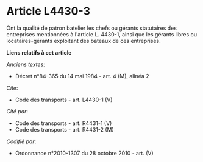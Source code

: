 # Article L4430-3

Ont la qualité de patron batelier les chefs ou gérants statutaires des entreprises mentionnées à l'article L. 4430-1, ainsi
que les gérants libres ou locataires-gérants exploitant des bateaux de ces entreprises.

**Liens relatifs à cet article**

_Anciens textes_:

  - Décret n°84-365 du 14 mai 1984 - art. 4 (M), alinéa 2

_Cite_:

  - Code des transports - art. L4430-1 (V)

_Cité par_:

  - Code des transports - art. R4431-1 (V)
  - Code des transports - art. R4431-2 (M)

_Codifié par_:

  - Ordonnance n°2010-1307 du 28 octobre 2010 - art. (V)
